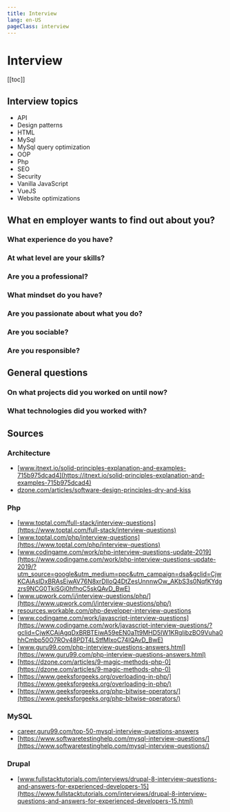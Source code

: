 ```yaml
---
title: Interview
lang: en-US
pageClass: interview
---
```

# Interview
 [[toc]]
 
## Interview topics
- API
- Design patterns
- HTML
- MySql
- MySql query optimization
- OOP
- Php
- SEO
- Security
- Vanilla JavaScript
- VueJS
- Website optimizations

## What en employer wants to find out about you?
### What experience do you have?
### At what level are your skills?
### Are you a professional?
### What mindset do you have?
### Are you passionate about what you do?
### Are you sociable?
### Are you responsible?

## General questions
### On what projects did you worked on until now?
### What technologies did you worked with?

## Sources
### Architecture
- [www.itnext.io/solid-principles-explanation-and-examples-715b975dcad4](https://itnext.io/solid-principles-explanation-and-examples-715b975dcad4)
- [dzone.com/articles/software-design-principles-dry-and-kiss](https://dzone.com/articles/software-design-principles-dry-and-kiss)

### Php
- [www.toptal.com/full-stack/interview-questions](https://www.toptal.com/full-stack/interview-questions)
- [www.toptal.com/php/interview-questions](https://www.toptal.com/php/interview-questions)
- [www.codingame.com/work/php-interview-questions-update-2019](https://www.codingame.com/work/php-interview-questions-update-2019/?utm_source=google&utm_medium=ppc&utm_campaign=dsa&gclid=CjwKCAiAsIDxBRAsEiwAV76N8xrDIloQ4DtZesUnnnwOw_AKbS3s0NqfKYdgzrs9NCG0TkiSGj0hfhoC5skQAvD_BwE)
- [www.upwork.com/i/interview-questions/php/](https://www.upwork.com/i/interview-questions/php/)
- [resources.workable.com/php-developer-interview-questions](https://resources.workable.com/php-developer-interview-questions)
- [www.codingame.com/work/javascript-interview-questions](https://www.codingame.com/work/javascript-interview-questions/?gclid=CjwKCAiAgqDxBRBTEiwA59eEN0aTt9MHD5IW1KRgIibzBO9Vuha0hhCmbp50O7ROv48PDT4LStfMlxoC74IQAvD_BwE)
- [www.guru99.com/php-interview-questions-answers.html](https://www.guru99.com/php-interview-questions-answers.html)
- [https://dzone.com/articles/9-magic-methods-php-0](https://dzone.com/articles/9-magic-methods-php-0)
- [https://www.geeksforgeeks.org/overloading-in-php/](https://www.geeksforgeeks.org/overloading-in-php/)
- [https://www.geeksforgeeks.org/php-bitwise-operators/](https://www.geeksforgeeks.org/php-bitwise-operators/)

### MySQL
- [career.guru99.com/top-50-mysql-interview-questions-answers](https://career.guru99.com/top-50-mysql-interview-questions-answers/)
- [https://www.softwaretestinghelp.com/mysql-interview-questions/](https://www.softwaretestinghelp.com/mysql-interview-questions/)

### Drupal
- [www.fullstacktutorials.com/interviews/drupal-8-interview-questions-and-answers-for-experienced-developers-15](https://www.fullstacktutorials.com/interviews/drupal-8-interview-questions-and-answers-for-experienced-developers-15.html)
